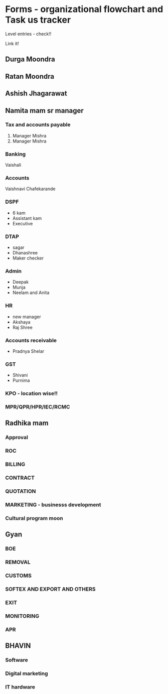 # Forms - organizational flowchart and Task us tracker  
  
Level entries - check!!  
  
Link it!  
  
## Durga Moondra  
## Ratan Moondra  
## Ashish Jhagarawat  
  
## Namita mam sr manager  
### Tax and accounts payable  
1. Manager Mishra   
2. Manager Mishra   
  
### Banking  
Vaishali   
  
### Accounts  
Vaishnavi Chafekarande  
  
### DSPF  
- 6 kam  
- Assistant kam  
- Executive  
  
### DTAP  
- sagar  
- Dhanashree   
- Maker checker   
  
### Admin  
- Deepak  
- Munja  
- Neelam and Anita   
  
### HR  
- new manager  
- Akshaya  
- Raj Shree   
  
### Accounts receivable  
- Pradnya Shelar  
  
### GST  
- Shivani   
- Purnima  
  
### KPO - location wise!!  
  
### MPR/QPR/HPR/IEC/RCMC  
  
## Radhika mam  
### Approval  
### **ROC**  
### **BILLING**  
### **CONTRACT**  
### **QUOTATION**  
### **MARKETING - businesss development**  
### **Cultural program moon**  
  
## Gyan  
### BOE  
### REMOVAL  
### CUSTOMS  
### SOFTEX AND EXPORT AND OTHERS  
### EXIT  
### MONITORING  
### APR  
  
## BHAVIN  
### Software  
### Digital marketing  
### IT hardware  
